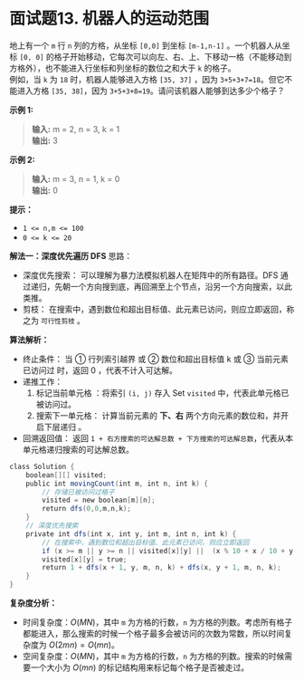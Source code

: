 # 面试题13. 机器人的运动范围

地上有一个 `m` 行 `n` 列的方格，从坐标 `[0,0]` 到坐标 `[m-1,n-1]` 。一个机器人从坐标 `[0, 0]` 的格子开始移动，它每次可以向左、右、上、下移动一格（不能移动到方格外），也不能进入行坐标和列坐标的数位之和大于 `k` 的格子。  
例如，当 `k` 为 `18` 时，机器人能够进入方格 `[35, 37]` ，因为 `3+5+3+7=18`。但它不能进入方格 `[35, 38]`，因为 `3+5+3+8=19`。请问该机器人能够到达多少个格子？

**示例 1:**  
>**输入:** m = 2, n = 3, k = 1  
>**输出:** 3

**示例 2:**  
>**输入:** m = 3, n = 1, k = 0  
>**输出:** 0

**提示：**

* `1 <= n,m <= 100`
* `0 <= k <= 20`

**解法一：深度优先遍历 DFS**
思路：  

* 深度优先搜索： 可以理解为暴力法模拟机器人在矩阵中的所有路径。DFS 通过递归，先朝一个方向搜到底，再回溯至上个节点，沿另一个方向搜索，以此类推。
* 剪枝： 在搜索中，遇到数位和超出目标值、此元素已访问，则应立即返回，称之为 `可行性剪枝` 。

**算法解析：**

* 终止条件： 当 ① 行列索引越界 或 ② 数位和超出目标值 k 或 ③ 当前元素已访问过 时，返回 0 ，代表不计入可达解。
* 递推工作：
    1. 标记当前单元格 ：将索引 `(i, j)` 存入 Set `visited` 中，代表此单元格已被访问过。
    2. 搜索下一单元格： 计算当前元素的 **下、右** 两个方向元素的数位和，并开启下层递归 。
* 回溯返回值： 返回 `1 + 右方搜索的可达解总数 + 下方搜索的可达解总数`，代表从本单元格递归搜索的可达解总数。

```Java
class Solution {
    boolean[][] visited;
    public int movingCount(int m, int n, int k) {
        // 存储已被访问过格子
        visited = new boolean[m][n];
        return dfs(0,0,m,n,k);
    }
    // 深度优先搜索
    private int dfs(int x, int y, int m, int n, int k) {
        // 在搜索中，遇到数位和超出目标值、此元素已访问，则应立即返回
        if (x >= m || y >= n || visited[x][y] ||  (x % 10 + x / 10 + y % 10 + y / 10) > k) return 0;
        visited[x][y] = true;
        return 1 + dfs(x + 1, y, m, n, k) + dfs(x, y + 1, m, n, k);
    }
}

```

**复杂度分析：**  

* 时间复杂度：$O(MN)$，其中 `m` 为方格的行数，`n` 为方格的列数。考虑所有格子都能进入，那么搜索的时候一个格子最多会被访问的次数为常数，所以时间复杂度为 $O(2mn)=O(mn)$。
* 空间复杂度：$O(MN)$，其中 `m` 为方格的行数，`n` 为方格的列数。搜索的时候需要一个大小为 $O(mn)$ 的标记结构用来标记每个格子是否被走过。

